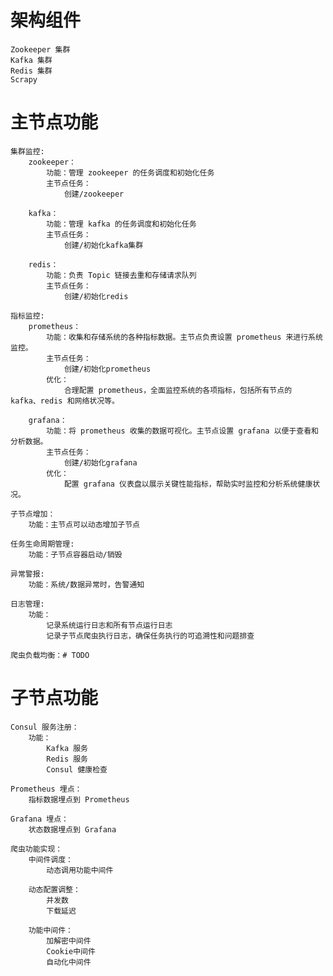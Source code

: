 # 架构组件
    Zookeeper 集群
    Kafka 集群
    Redis 集群
    Scrapy

# 主节点功能
    集群监控:
        zookeeper：
            功能：管理 zookeeper 的任务调度和初始化任务
            主节点任务：
                创建/zookeeper
    
        kafka：
            功能：管理 kafka 的任务调度和初始化任务
            主节点任务：
                创建/初始化kafka集群
    
        redis：
            功能：负责 Topic 链接去重和存储请求队列
            主节点任务：
                创建/初始化redis

    指标监控:
        prometheus：
            功能：收集和存储系统的各种指标数据。主节点负责设置 prometheus 来进行系统监控。
            主节点任务：
                创建/初始化prometheus
            优化：
                合理配置 prometheus，全面监控系统的各项指标，包括所有节点的 kafka、redis 和网络状况等。
        
        grafana：
            功能：将 prometheus 收集的数据可视化。主节点设置 grafana 以便于查看和分析数据。
            主节点任务：
                创建/初始化grafana
            优化：
                配置 grafana 仪表盘以展示关键性能指标，帮助实时监控和分析系统健康状况。
    
    子节点增加：
        功能：主节点可以动态增加子节点

    任务生命周期管理:
        功能：子节点容器启动/销毁

    异常警报:
        功能：系统/数据异常时，告警通知

    日志管理:
        功能：
            记录系统运行日志和所有节点运行日志
            记录子节点爬虫执行日志，确保任务执行的可追溯性和问题排查

    爬虫负载均衡：# TODO 



# 子节点功能
    Consul 服务注册：
        功能：
            Kafka 服务
            Redis 服务
            Consul 健康检查

    Prometheus 埋点：
        指标数据埋点到 Prometheus

    Grafana 埋点：
        状态数据埋点到 Grafana

    爬虫功能实现：
        中间件调度：
            动态调用功能中间件

        动态配置调整：
            并发数
            下载延迟

        功能中间件：
            加解密中间件
            Cookie中间件
            自动化中间件